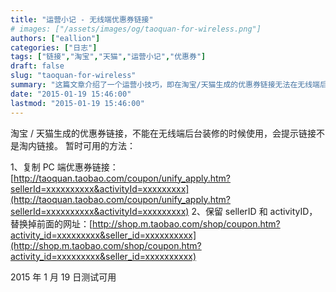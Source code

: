 ```yaml
---
title: "运营小记 - 无线端优惠券链接"
# images: ["/assets/images/og/taoquan-for-wireless.png"]
authors: ["eallion"]
categories: ["日志"]
tags: ["链接","淘宝","天猫","运营小记","优惠券"]
draft: false
slug: "taoquan-for-wireless"
summary: "这篇文章介绍了一个运营小技巧，即在淘宝/天猫生成的优惠券链接无法在无线端后台装修时使用的解决办法。作者提到了两种方法：第一种是复制PC端优惠券链接，第二种是保留sellerID和activityID，并替换掉前面的网址。作者还提到，这个方法在2015年1月19日进行的测试中是可行的。"
date: "2015-01-19 15:46:00"
lastmod: "2015-01-19 15:46:00"
---
```


淘宝 / 天猫生成的优惠券链接，不能在无线端后台装修的时候使用，会提示链接不是淘内链接。
暂时可用的方法：

1、复制 PC 端优惠券链接：[http://taoquan.taobao.com/coupon/unify_apply.htm?sellerId=xxxxxxxxxx&activityId=xxxxxxxxx](http://taoquan.taobao.com/coupon/unify_apply.htm?sellerId=xxxxxxxxxx&activityId=xxxxxxxxx)
2、保留 sellerID 和 activityID，替换掉前面的网址：[http://shop.m.taobao.com/shop/coupon.htm?activity_id=xxxxxxxxx&seller_id=xxxxxxxxxx](http://shop.m.taobao.com/shop/coupon.htm?activity_id=xxxxxxxxx&seller_id=xxxxxxxxxx)

2015 年 1 月 19 日测试可用

